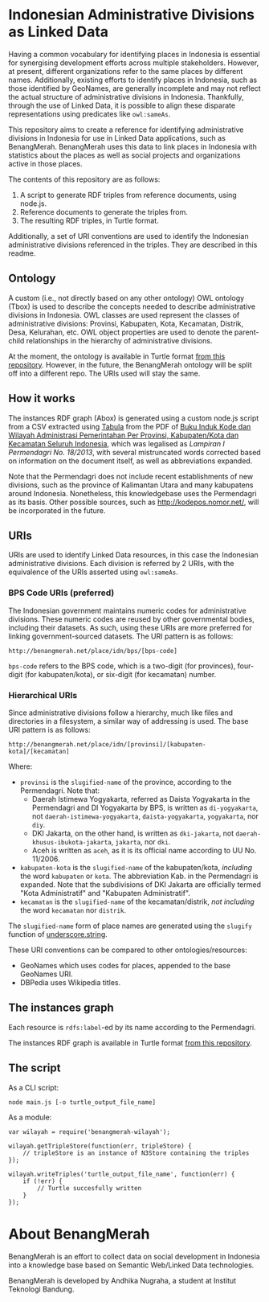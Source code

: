 # Indonesian Administrative Divisions as Linked Data

Having a common vocabulary for identifying places in Indonesia is essential for synergising development efforts across multiple stakeholders. However, at present, different organizations refer to the same places by different names. Additionally, existing efforts to identify places in Indonesia, such as those identified by GeoNames, are generally incomplete and may not reflect the actual structure of administrative divisions in Indonesia. Thankfully, through the use of Linked Data, it is possible to align these disparate representations using predicates like `owl:sameAs`.

This repository aims to create a reference for identifying administrative divisions in Indonesia for use in Linked Data applications, such as BenangMerah. BenangMerah uses this data to link places in Indonesia with statistics about the places as well as social projects and organizations active in those places.

The contents of this repository are as follows:

1. A script to generate RDF triples from reference documents, using node.js.
2. Reference documents to generate the triples from.
3. The resulting RDF triples, in Turtle format.

Additionally, a set of URI conventions are used to identify the Indonesian administrative divisions referenced in the triples. They are described in this readme.

## Ontology

A custom (i.e., not directly based on any other ontology) OWL ontology (Tbox) is used to describe the concepts needed to describe administrative divisions in Indonesia. OWL classes are used represent the classes of administrative divisions: Provinsi, Kabupaten, Kota, Kecamatan, Distrik, Desa, Kelurahan, etc. OWL object properties are used to denote the parent-child relationships in the hierarchy of administrative divisions.

At the moment, the ontology is available in Turtle format [from this repository](https://raw.githubusercontent.com/benangmerah/wilayah/master/ontology.ttl). However, in the future, the BenangMerah ontology will be split off into a different repo. The URIs used will stay the same.

## How it works

The instances RDF graph (Abox) is generated using a custom node.js script from a CSV extracted using [Tabula](http://tabula.nerdpower.org/) from the PDF of [Buku Induk Kode dan Wilayah Administrasi Pemerintahan Per Provinsi, Kabupaten/Kota dan Kecamatan Seluruh Indonesia](http://www.kemendagri.go.id/pages/data-wilayah), which was legalised as _Lampiran I Permendagri No. 18/2013_, with several mistruncated words corrected based on information on the document itself, as well as abbreviations expanded.

Note that the Permendagri does not include recent establishments of new divisions, such as the province of Kalimantan Utara and many kabupatens around Indonesia. Nonetheless, this knowledgebase uses the Permendagri as its basis. Other possible sources, such as <http://kodepos.nomor.net/>, will be incorporated in the future.

## URIs

URIs are used to identify Linked Data resources, in this case the Indonesian administrative divisions. Each division is referred by 2 URIs, with the equivalence of the URIs asserted using `owl:sameAs`.

### BPS Code URIs (preferred)

The Indonesian government maintains numeric codes for administrative divisions. These numeric codes are reused by other governmental bodies, including their datasets. As such, using these URIs are more preferred for linking government-sourced datasets. The URI pattern is as follows:

```
http://benangmerah.net/place/idn/bps/[bps-code]
```

`bps-code` refers to the BPS code, which is a two-digit (for provinces), four-digit (for kabupaten/kota), or six-digit (for kecamatan) number.

### Hierarchical URIs

Since administrative divisions follow a hierarchy, much like files and directories in a filesystem, a similar way of addressing is used. The base URI pattern is as follows:

```
http://benangmerah.net/place/idn/[provinsi]/[kabupaten-kota]/[kecamatan]
```

Where:
* `provinsi` is the `slugified-name` of the province, according to the Permendagri. Note that:
  * Daerah Istimewa Yogyakarta, referred as Daista Yogyakarta in the Permendagri and DI Yogyakarta by BPS, is written as `di-yogyakarta`, not `daerah-istimewa-yogyakarta`, `daista-yogyakarta`, `yogyakarta`, nor `diy`.
  * DKI Jakarta, on the other hand, is written as `dki-jakarta`, not `daerah-khusus-ibukota-jakarta`, `jakarta`, nor `dki`.
  * Aceh is written as `aceh`, as it is its official name according to UU No. 11/2006.
* `kabupaten-kota` is the `slugified-name` of the kabupaten/kota, _including_ the word `kabupaten` or `kota`. The abbreviation Kab. in the Permendagri is expanded. Note that the subdivisions of DKI Jakarta are officially termed "Kota Administratif" and "Kabupaten Administratif".
* `kecamatan` is the `slugified-name` of the kecamatan/distrik, _not including_ the word `kecamatan` nor `distrik`.

The `slugified-name` form of place names are generated using the `slugify` function of [underscore.string](https://github.com/epeli/underscore.string).

These URI conventions can be compared to other ontologies/resources:
* GeoNames which uses codes for places, appended to the base GeoNames URI.
* DBPedia uses Wikipedia titles.

## The instances graph

Each resource is `rdfs:label`-ed by its name according to the Permendagri.

The instances RDF graph is available in Turtle format [from this repository](https://raw.githubusercontent.com/benangmerah/wilayah/master/instances.ttl).

## The script

As a CLI script:

```
node main.js [-o turtle_output_file_name]
```

As a module:

```
var wilayah = require('benangmerah-wilayah');

wilayah.getTripleStore(function(err, tripleStore) {
	// tripleStore is an instance of N3Store containing the triples
});

wilayah.writeTriples('turtle_output_file_name', function(err) {
	if (!err) {
		// Turtle succesfully written
	}
});
```

# About BenangMerah

BenangMerah is an effort to collect data on social development in Indonesia into a knowledge base based on Semantic Web/Linked Data technologies.

BenangMerah is developed by Andhika Nugraha, a student at Institut Teknologi Bandung.
